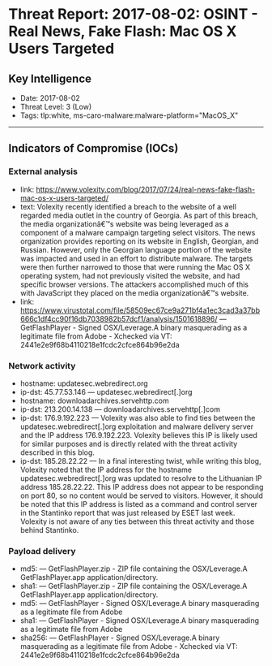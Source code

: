 # Threat Report: 2017-08-02: OSINT - Real News, Fake Flash: Mac OS X Users Targeted


## Key Intelligence
* Date: 2017-08-02
* Threat Level: 3 (Low)
* Tags: tlp:white, ms-caro-malware:malware-platform="MacOS_X"

---

## Indicators of Compromise (IOCs)
### External analysis
* link: https://www.volexity.com/blog/2017/07/24/real-news-fake-flash-mac-os-x-users-targeted/
* text: Volexity recently identified a breach to the website of a well regarded media outlet in the country of Georgia. As part of this breach, the media organizationâ€™s website was being leveraged as a component of a malware campaign targeting select visitors. The news organization provides reporting on its website in English, Georgian, and Russian. However, only the Georgian language portion of the website was impacted and used in an effort to distribute malware. The targets were then further narrowed to those that were running the Mac OS X operating system, had not previously visited the website, and had specific browser versions. The attackers accomplished much of this with JavaScript they placed on the media organizationâ€™s website.
* link: https://www.virustotal.com/file/58509ec67ce9a271bf4a1ec3cad3a37bb666c1df4cc90f16db7038982b57dcf1/analysis/1501618896/ — GetFlashPlayer - Signed OSX/Leverage.A binary masquerading as a legitimate file from Adobe - Xchecked via VT: 2441e2e9f68b4110218e1fcdc2cfce864b96e2da

### Network activity
* hostname: updatesec.webredirect.org
* ip-dst: 45.77.53.146 — updatesec.webredirect[.]org
* hostname: downloadarchives.servehttp.com
* ip-dst: 213.200.14.138 — downloadarchives.servehttp[.]com
* ip-dst: 176.9.192.223 — Volexity was also able to find ties between the updatesec.webredirect[.]org exploitation and malware delivery server and the IP address 176.9.192.223. Volexity believes this IP is likely used for similar purposes and is directly related with the threat activity described in this blog.
* ip-dst: 185.28.22.22 — In a final interesting twist, while writing this blog, Volexity noted that the IP address for the hostname updatesec.webredirect[.]org was updated to resolve to the Lithuanian IP address 185.28.22.22. This IP address does not appear to be responding on port 80, so no content would be served to visitors. However, it should be noted that this IP address is listed as a command and control server in the Stantinko report that was just released by ESET last week. Volexity is not aware of any ties between this threat activity and those behind Stantinko.

### Payload delivery
* md5: <md5> — GetFlashPlayer.zip - ZIP file containing the OSX/Leverage.A GetFlashPlayer.app application/directory.
* sha1: <sha1> — GetFlashPlayer.zip - ZIP file containing the OSX/Leverage.A GetFlashPlayer.app application/directory.
* md5: <md5> — GetFlashPlayer - Signed OSX/Leverage.A binary masquerading as a legitimate file from Adobe
* sha1: <sha1> — GetFlashPlayer - Signed OSX/Leverage.A binary masquerading as a legitimate file from Adobe
* sha256: <sha256> — GetFlashPlayer - Signed OSX/Leverage.A binary masquerading as a legitimate file from Adobe - Xchecked via VT: 2441e2e9f68b4110218e1fcdc2cfce864b96e2da
